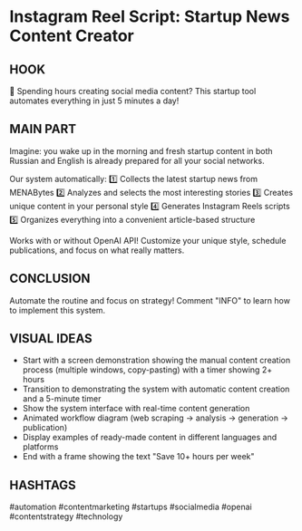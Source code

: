 # Instagram Reel Script: Startup News Content Creator

## HOOK
🚨 Spending hours creating social media content? This startup tool automates everything in just 5 minutes a day!

## MAIN PART
Imagine: you wake up in the morning and fresh startup content in both Russian and English is already prepared for all your social networks.

Our system automatically:
1️⃣ Collects the latest startup news from MENABytes
2️⃣ Analyzes and selects the most interesting stories
3️⃣ Creates unique content in your personal style
4️⃣ Generates Instagram Reels scripts
5️⃣ Organizes everything into a convenient article-based structure

Works with or without OpenAI API! Customize your unique style, schedule publications, and focus on what really matters.

## CONCLUSION
Automate the routine and focus on strategy! Comment "INFO" to learn how to implement this system.

## VISUAL IDEAS
- Start with a screen demonstration showing the manual content creation process (multiple windows, copy-pasting) with a timer showing 2+ hours
- Transition to demonstrating the system with automatic content creation and a 5-minute timer
- Show the system interface with real-time content generation
- Animated workflow diagram (web scraping → analysis → generation → publication)
- Display examples of ready-made content in different languages and platforms
- End with a frame showing the text "Save 10+ hours per week"

## HASHTAGS
#automation #contentmarketing #startups #socialmedia #openai #contentstrategy #technology 